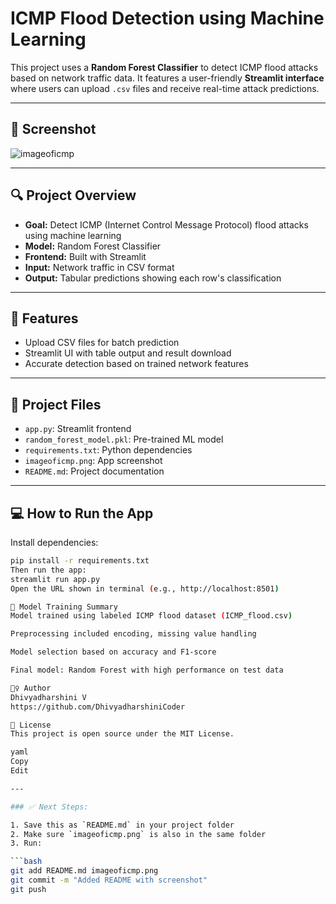 # ICMP Flood Detection using Machine Learning

This project uses a **Random Forest Classifier** to detect ICMP flood attacks based on network traffic data. It features a user-friendly **Streamlit interface** where users can upload `.csv` files and receive real-time attack predictions.

---

## 📸 Screenshot

![imageoficmp](https://github.com/user-attachments/assets/736ccc3d-fcc0-49b1-8795-24f85aa8c303)


---

## 🔍 Project Overview

- **Goal:** Detect ICMP (Internet Control Message Protocol) flood attacks using machine learning
- **Model:** Random Forest Classifier
- **Frontend:** Built with Streamlit
- **Input:** Network traffic in CSV format
- **Output:** Tabular predictions showing each row's classification

---

## 🧰 Features

- Upload CSV files for batch prediction
- Streamlit UI with table output and result download
- Accurate detection based on trained network features

---

## 📁 Project Files

- `app.py`: Streamlit frontend
- `random_forest_model.pkl`: Pre-trained ML model
- `requirements.txt`: Python dependencies
- `imageoficmp.png`: App screenshot
- `README.md`: Project documentation

---


## 💻 How to Run the App

Install dependencies:

```bash
pip install -r requirements.txt
Then run the app:
streamlit run app.py
Open the URL shown in terminal (e.g., http://localhost:8501)

🧠 Model Training Summary
Model trained using labeled ICMP flood dataset (ICMP_flood.csv)

Preprocessing included encoding, missing value handling

Model selection based on accuracy and F1-score

Final model: Random Forest with high performance on test data

🙋‍♀️ Author
Dhivyadharshini V
https://github.com/DhivyadharshiniCoder

📜 License
This project is open source under the MIT License.

yaml
Copy
Edit

---

### ✅ Next Steps:

1. Save this as `README.md` in your project folder  
2. Make sure `imageoficmp.png` is also in the same folder  
3. Run:

```bash
git add README.md imageoficmp.png
git commit -m "Added README with screenshot"
git push
